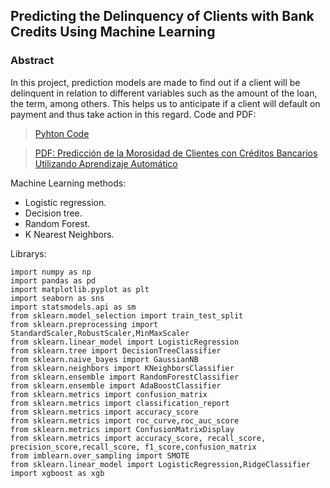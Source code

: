 ## Predicting the Delinquency of Clients with Bank Credits Using Machine Learning

### Abstract
In this project, prediction models are made to find out if a client will be delinquent in relation to different variables such as the amount of the loan, the term, among others. This helps us to anticipate if a client will default on payment and thus take action in this regard.
Code and PDF:

> [Pyhton Code]()

> [PDF: Predicción de la Morosidad de Clientes con Créditos Bancarios Utilizando Aprendizaje Automático]()


Machine Learning methods:

* Logistic regression.
* Decision tree.
* Random Forest.
* K Nearest Neighbors.

Librarys:

```
import numpy as np
import pandas as pd
import matplotlib.pyplot as plt
import seaborn as sns
import statsmodels.api as sm
from sklearn.model_selection import train_test_split
from sklearn.preprocessing import StandardScaler,RobustScaler,MinMaxScaler
from sklearn.linear_model import LogisticRegression
from sklearn.tree import DecisionTreeClassifier
from sklearn.naive_bayes import GaussianNB
from sklearn.neighbors import KNeighborsClassifier
from sklearn.ensemble import RandomForestClassifier
from sklearn.ensemble import AdaBoostClassifier
from sklearn.metrics import confusion_matrix
from sklearn.metrics import classification_report
from sklearn.metrics import accuracy_score
from sklearn.metrics import roc_curve,roc_auc_score
from sklearn.metrics import ConfusionMatrixDisplay
from sklearn.metrics import accuracy_score, recall_score, precision_score,recall_score, f1_score,confusion_matrix
from imblearn.over_sampling import SMOTE
from sklearn.linear_model import LogisticRegression,RidgeClassifier
import xgboost as xgb

```
